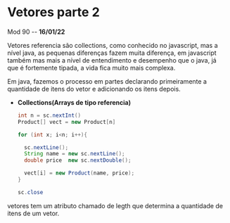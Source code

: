 # Vetores parte 2

Mod 90 -- **16/01/22**

Vetores referencia são collections, como conhecido no javascript, mas a nível java, as pequenas diferenças fazem muita diferença, em javascript também mas mais a nível de entendimento e desempenho que o java, já que é fortemente tipada, a vida fica muito mais complexa.

Em java, fazemos o processo em partes declarando primeiramente a quantidade de itens do vetor e adicionando os itens depois.

* **Collections(Arrays de tipo referencia)**

  ~~~java
  int n = sc.nextInt()
  Product[] vect = new Product[n] 

  for (int x; i<n; i++){

    sc.nextLine();
    String name = new sc.nextLine();
    double price  new sc.nextDouble();

    vect[i] = new Product(name, price);
  }

  sc.close
  ~~~

vetores tem um atributo chamado de legth que determina a quantidade de itens de um vetor.
